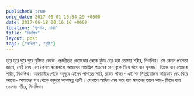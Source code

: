 ```yaml
---
published: true
orig_date: 2017-06-01 10:54:29 +0600
date: 2017-06-18 00:16:16 +0600
location: "গুলশান, ঢাকা"
title: "নিওলিথ"
layout: post
tags: ["কবিতা", "বৃষ্টি"]
---
```

দূরে দূরে ঘুরে ঘুরে বৃষ্টিতে ভেজে-
প্রস্তরীভূত জ্যোৎস্নার থেকে কুঁদে বের করা
তোমার শরীর, নিওলিথ।
সে কেবল প্রবলতা জানে,
সেই মেঘ-
সে কেবল ঝরোঝরো
আমাদের সামগ্রিক পতনের রেশ বুকে নিয়ে
ঝরে যায় যূথবদ্ধ।
ভিজে যায় তোমার শরীর, নিওলিথ।
অরণ্যানীর থেকে বহুদূরে এইসব পাথরের সারি,
রডের পাঁজর-
এই সব নিস্প্রয়োজন অতিকায় দেহ ঘিরে আলো-
আমাদের সুখ থেকে বহুদূরে আত্মমগ্ন ধ্যানী।
সেখানে আদিম মেঘ ঝরে যায় মাদলের তালে আর-
ভিজে যায় তোমার শরীর, নিওলিথ।